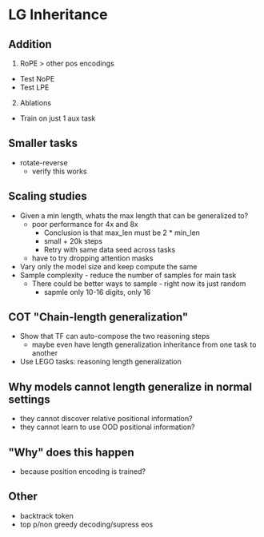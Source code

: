 # LG Inheritance

## Addition
1. RoPE > other pos encodings
  - Test NoPE
  - Test LPE
2. Ablations 
  - Train on just 1 aux task

## Smaller tasks
- rotate-reverse
  - verify this works

## Scaling studies
- Given a min length, whats the max length that can be generalized to? 
  - poor performance for 4x and 8x
    - Conclusion is that max_len must be 2 * min_len
    - small + 20k steps
    - Retry with same data seed across tasks
  - have to try dropping attention masks
- Vary only the model size and keep compute the same
- Sample complexity - reduce the number of samples for main task
  - There could be better ways to sample - right now its just random
    - sapmle only 10-16 digits, only 16

## COT "Chain-length generalization"
- Show that TF can auto-compose the two reasoning steps
  - maybe even have length generalization inheritance from one task to another
- Use LEGO tasks: reasoning length generalization

## Why models cannot length generalize in normal settings
- they cannot discover relative positional information? 
- they cannot learn to use OOD positional information? 

## "Why" does this happen
- because position encoding is trained? 

## Other
- backtrack token
- top p/non greedy decoding/supress eos
